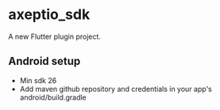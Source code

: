 # axeptio_sdk

A new Flutter plugin project.

## Android setup
- Min sdk 26
- Add maven github repository and credentials in your app's android/build.gradle

